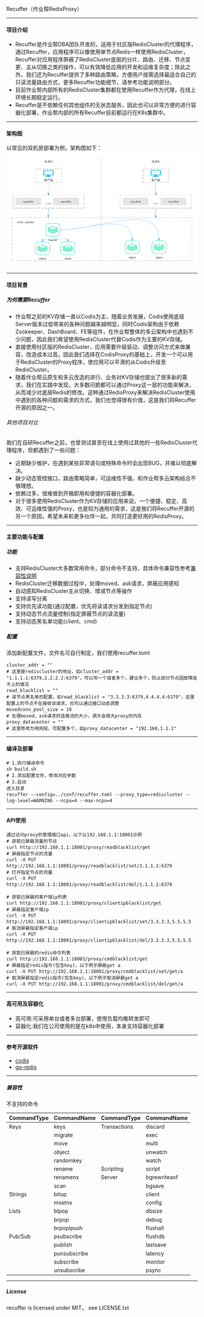 Recuffer（作业帮RedisProxy）
***
#### 项目介绍
- Recuffer是作业帮DBA团队开发的，适用于社区版RedisCluster的代理程序，通过Recuffer，应用程序可以像使用单节点Redis一样使用RedisCluster，Recuffer对应用程序屏蔽了RedisCluster底层的分片、路由、迁移、节点变更、主从切换之类的操作，可以有效降低应用的开发和运维复杂度；除此之外，我们还为Recuffer提供了多种路由策略，方便用户按需选择最适合自己的只读流量路由方式，更多Recuffer功能细节，请参考功能说明部分。
- 目前作业帮内部所有的RedisCluster集群都在使用Recuffer作为代理，在线上环境长期稳定运行。
- Recuffer是不依赖任何其他组件的无状态服务，因此也可以非常方便的进行容器化部署，作业帮内部的所有Recuffer目前都运行在K8s集群中。
***
#### 架构图
以常见的双机房部署为例，架构图如下：
![](redis-cluster.png)
***
#### 项目背景
##### 为何需要Recuffer
- 作业帮之前的KV存储一直以Codis为主，随着业务发展，Codis使用底层Server版本过低带来的各种问题越来越明显，同时Codis架构由于依赖Zookeeper、DashBoard、FE等组件，在作业帮整体的多云架构中也遇到不少问题，因此我们希望使用RedisCluster代替Codis作为主要的KV存储。
- 直接使用社区版的RedisCluster，应用需要升级驱动、调整访问方式来做兼容，改造成本过高，因此我们选择在CodisProxy的基础上，开发一个可以用于RedisCluster的Proxy程序，使应用可以平滑的从Codis升级至RedisCluster。
- 随着作业帮云原生和多云改造的进行、业务对KV存储也提出了很多新的需求，我们在实践中发现，大多数问题都可以通过Proxy这一层的功能来解决，从而减少对底层Redis的修改。这种通过RedisProxy来解决RedisCluster使用中遇到的各种问题和需求的方式，我们也觉得很有价值，这是我们将Recuffer开源的原因之一。

###### 其他项目对比
我们在自研Recuffer之前，也曾测试甚至在线上使用过其他的一些RedisCluster代理程序，但都遇到了一些问题：
- 近期缺少维护，在遇到某些异常语句或特殊命令时会出现BUG，并难以彻底解决。
- 缺少动态管控接口，路由策略简单，可运维性不强，和作业帮多云架构结合不够理想。
- 依赖过多，很难做到开箱即用和便捷的容器化部署。
- 对于很多使用RedisCluster作为KV存储的应用来说，一个便捷、稳定、高效、可运维性强的Proxy，也是较为通用的需求，这是我们将Recuffer开源的另一个原因，希望未来和更多伙伴一起，共同打造更好用的RedisProxy。

***
#### 主要功能与配置
##### 功能
- 支持RedisCluster大多数常用命令，部分命令不支持，具体命令兼容性参考[兼容性说明](#兼容性)
- RedisCluster迁移数据过程中，处理moved、ask请求，屏蔽应用感知
- 自动感知RedisCluster主从切换、增减节点等操作
- 支持读写分离
- 支持优先读功能(通过配置，优先将读请求分发到指定节点)
- 支持动态节点流量控制(指定屏蔽节点的读流量)
- 支持动态黑名单功能(client、cmd)
##### 配置
添加新配置文件，文件名可自行制定，我们使用recuffer.toml
```
cluster_addr = ""
# 这里是rediscluster的地址，如cluster_addr = "1.1.1.1:6379,2.2.2.2:6379"，可以写一个或者多个，建议多个，防止部分节点因故障连不上的情况
read_blacklist = ""
# 读节点黑名单的配置，如read_blacklist = "3.3.3.3:6379,4.4.4.4:6379"，这里配置上的节点不在接收读请求，也可以通过接口动态调整
movedconn_pool_size = 10
# 处理moved、ask请求的连接池的大小，调大会增大proxy的内存
proxy_datacenter = ""
# 这里修改为用网段，可配置多个，如proxy_datacenter = "192.168,1.1.1"
```
***
#### 编译及部署
```
# 1.执行编译命令
sh build.sh
# 2.添加配置文件，修改对应参数
# 3.启动
进入目录
recuffer --config=../conf/recuffer.toml --proxy_type=rediscluster --log-level=WARNING --ncpu=4 --max-ncpu=4
```
***
#### API使用
```
通过访问proxy的管理端口api，以下以192.168.1.1:18001示例
# 获取已屏蔽流量的节点
curl http://192.168.1.1:18001/proxy/readblacklist/get
# 屏蔽指定节点的流量
curl -X PUT http://192.168.1.1:18001/proxy/readblacklist/set/1.1.1.1:6379
# 打开指定节点的流量
curl -X PUT http://192.168.1.1:18001/proxy/readblacklist/del/1.1.1.1:6379

# 获取已屏蔽的客户端ip列表
curl http://192.168.1.1:18001/proxy/clientipblacklist/get
# 屏蔽指定客户端ip
curl -X PUT http://192.168.1.1:18001/proxy/clientipblacklist/set/3.3.3.3,5.5.5.5
# 取消屏蔽指定客户端ip
curl -X PUT http://192.168.1.1:18001/proxy/clientipblacklist/del/3.3.3.3,5.5.5.5

# 获取已屏蔽的redis命令列表
curl http://192.168.1.1:18001/proxy/cmdblacklist/get
# 屏蔽指定redis指令(包含key)，以下例子屏蔽get a
curl -X PUT http://192.168.1.1:18001/proxy/cmdblacklist/set/get/a
# 取消屏蔽指定redis指令(包含key)，以下例子取消屏蔽get a
curl -X PUT http://192.168.1.1:18001/proxy/cmdblacklist/del/get/a
```
***
#### 高可用及容器化
- 高可用:可采用单台或者多台部署，使用负载均衡转发即可
- 容器化:我们在公司使用的是在k8s中使用，本身支持容器化部署
***
<!-- #### Authors
- [@guyage](https://github.com/guyage)
- [@yangyicong](https://github.com/congshenV)
*** -->
#### 参考开源软件
- [codis](https://github.com/CodisLabs/codis)
- [go-redis](https://github.com/go-redis/redis)
***
##### 兼容性
不支持的命令
<table><colgroup><col><col><col><col></colgroup><thead><tr><th><div>CommandType</div></th><th><div>CommandName</div></th><th>CommandType</div></th><th><div>CommandName</div></th></tr></thead><tbody><tr><td>Keys</td><td>keys</td><td>Transactions</td><td>discard</td></tr><tr><td></td><td>migrate</td><td></td><td>exec</td></tr><tr><td></td><td>move</td><td></td><td>multi</td></tr><tr><td></td><td>object</td><td></td><td>unwatch</td></tr><tr><td></td><td>randomkey</td><td></td><td>watch</td></tr><tr><td></td><td>rename</td><td>Scripting</td><td>script</td></tr><tr><td></td><td>renamenx</td><td>Server</td><td>bgrewriteaof</td></tr><tr><td></td><td>scan</td><td></td><td>bgsave</td></tr><tr><td>Strings</td><td>bitop</td><td></td><td>client</td></tr><tr><td></td><td>msetnx</td><td></td><td>config</td></tr><tr><td>Lists</td><td>blpop</td><td></td><td>dbsize</td></tr><tr><td></td><td>brpop</td><td></td><td>debug</td></tr><tr><td></td><td>brpoplpush</td><td></td><td>flushall</td></tr><tr><td>Pub/Sub</td><td>psubscribe</td><td></td><td>flushdb</td></tr><tr><td></td><td>publish</td><td></td><td>lastsave</td></tr><tr><td></td><td>punsubscribe</td><td></td><td>latency</td></tr><tr><td></td><td>subscribe</td><td></td><td>monitor</td></tr><tr><td></td><td>unsubscribe</td><td></td><td>psync</td></tr></tbody></table>

***
##### License
recuffer is licensed under MIT， see LICENSE.txt
